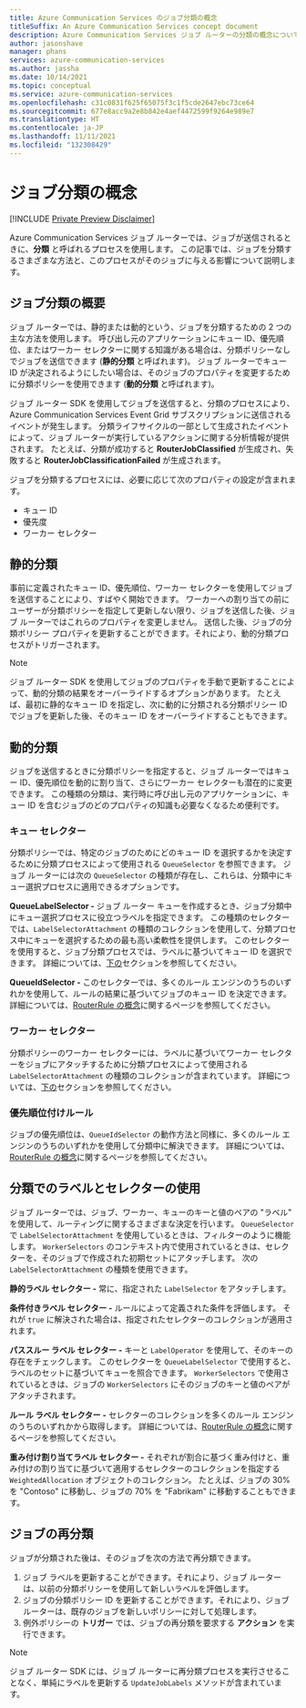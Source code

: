 ```yaml
---
title: Azure Communication Services のジョブ分類の概念
titleSuffix: An Azure Communication Services concept document
description: Azure Communication Services ジョブ ルーターの分類の概念について説明します。
author: jasonshave
manager: phans
services: azure-communication-services
ms.author: jassha
ms.date: 10/14/2021
ms.topic: conceptual
ms.service: azure-communication-services
ms.openlocfilehash: c31c0831f625f65075f3c1f5cde2647ebc73ce64
ms.sourcegitcommit: 677e8acc9a2e8b842e4aef4472599f9264e989e7
ms.translationtype: HT
ms.contentlocale: ja-JP
ms.lasthandoff: 11/11/2021
ms.locfileid: "132308429"
---
```

# <a name="job-classification-concepts"></a>ジョブ分類の概念

[!INCLUDE [Private Preview Disclaimer](../../includes/private-preview-include-section.md)]

Azure Communication Services ジョブ ルーターでは、ジョブが送信されるときに、**分類** と呼ばれるプロセスを使用します。 この記事では、ジョブを分類するさまざまな方法と、このプロセスがそのジョブに与える影響について説明します。

## <a name="job-classification-overview"></a>ジョブ分類の概要

ジョブ ルーターでは、静的または動的という、ジョブを分類するための 2 つの主な方法を使用します。 呼び出し元のアプリケーションにキュー ID、優先順位、またはワーカー セレクターに関する知識がある場合は、分類ポリシーなしでジョブを送信できます (**静的分類** と呼ばれます)。 ジョブ ルーターでキュー ID が決定されるようにしたい場合は、そのジョブのプロパティを変更するために分類ポリシーを使用できます (**動的分類** と呼ばれます)。

ジョブ ルーター SDK を使用してジョブを送信すると、分類のプロセスにより、Azure Communication Services Event Grid サブスクリプションに送信されるイベントが発生します。 分類ライフサイクルの一部として生成されたイベントによって、ジョブ ルーターが実行しているアクションに関する分析情報が提供されます。 たとえば、分類が成功すると **RouterJobClassified** が生成され、失敗すると **RouterJobClassificationFailed** が生成されます。

ジョブを分類するプロセスには、必要に応じて次のプロパティの設定が含まれます。

- キュー ID
- 優先度
- ワーカー セレクター

## <a name="static-classification"></a>静的分類

事前に定義されたキュー ID、優先順位、ワーカー セレクターを使用してジョブを送信することにより、すばやく開始できます。 ワーカーへの割り当ての前にユーザーが分類ポリシーを指定して更新しない限り、ジョブを送信した後、ジョブ ルーターではこれらのプロパティを変更しません。 送信した後、ジョブの分類ポリシー プロパティを更新することができます。それにより、動的分類プロセスがトリガーされます。

> [!NOTE]
> ジョブ ルーター SDK を使用してジョブのプロパティを手動で更新することによって、動的分類の結果をオーバーライドするオプションがあります。 たとえば、最初に静的なキュー ID を指定し、次に動的に分類される分類ポリシー ID でジョブを更新した後、そのキュー ID をオーバーライドすることもできます。

## <a name="dynamic-classification"></a>動的分類

ジョブを送信するときに分類ポリシーを指定すると、ジョブ ルーターではキュー ID、優先順位を動的に割り当て、さらにワーカー セレクターも潜在的に変更できます。 この種類の分類は、実行時に呼び出し元のアプリケーションに、キュー ID を含むジョブのどのプロパティの知識も必要なくなるため便利です。

### <a name="queue-selectors"></a>キュー セレクター

分類ポリシーでは、特定のジョブのためにどのキュー ID を選択するかを決定するために分類プロセスによって使用される `QueueSelector` を参照できます。 ジョブ ルーターには次の `QueueSelector` の種類が存在し、これらは、分類中にキュー選択プロセスに適用できるオプションです。

**QueueLabelSelector -** ジョブ ルーター キューを作成するとき、ジョブ分類中にキュー選択プロセスに役立つラベルを指定できます。 この種類のセレクターでは、`LabelSelectorAttachment` の種類のコレクションを使用して、分類プロセス中にキューを選択するための最も高い柔軟性を提供します。 このセレクターを使用すると、ジョブ分類プロセスでは、ラベルに基づいてキュー ID を選択できます。 詳細については、[下の](#using-labels-and-selectors-in-classification)セクションを参照してください。

**QueueIdSelector -** このセレクターでは、多くのルール エンジンのうちのいずれかを使用して、ルールの結果に基づいてジョブのキュー ID を決定できます。 詳細については、[RouterRule の概念](router-rule-concepts.md)に関するページを参照してください。

### <a name="worker-selectors"></a>ワーカー セレクター

分類ポリシーのワーカー セレクターには、ラベルに基づいてワーカー セレクターをジョブにアタッチするために分類プロセスによって使用される `LabelSelectorAttachment` の種類のコレクションが含まれています。 詳細については、[下の](#using-labels-and-selectors-in-classification)セクションを参照してください。

### <a name="prioritization-rule"></a>優先順位付けルール

ジョブの優先順位は、`QueueIdSelector` の動作方法と同様に、多くのルール エンジンのうちのいずれかを使用して分類中に解決できます。 詳細については、[RouterRule の概念](router-rule-concepts.md)に関するページを参照してください。

## <a name="using-labels-and-selectors-in-classification"></a>分類でのラベルとセレクターの使用

ジョブ ルーターでは、ジョブ、ワーカー、キューのキーと値のペアの "ラベル" を使用して、ルーティングに関するさまざまな決定を行います。 `QueueSelector` で `LabelSelectorAttachment` を使用しているときは、フィルターのように機能します。 `WorkerSelectors` のコンテキスト内で使用されているときは、セレクターを、そのジョブで作成された初期セットにアタッチします。 次の `LabelSelectorAttachment` の種類を使用できます。

**静的ラベル セレクター -** 常に、指定された `LabelSelector` をアタッチします。

**条件付きラベル セレクター -** ルールによって定義された条件を評価します。  それが `true` に解決された場合は、指定されたセレクターのコレクションが適用されます。

**パススルー ラベル セレクター -** キーと `LabelOperator` を使用して、そのキーの存在をチェックします。 このセレクターを `QueueLabelSelector` で使用すると、ラベルのセットに基づいてキューを照合できます。 `WorkerSelectors` で使用されているときは、ジョブの `WorkerSelectors` にそのジョブのキーと値のペアがアタッチされます。

**ルール ラベル セレクター -** セレクターのコレクションを多くのルール エンジンのうちのいずれかから取得します。 詳細については、[RouterRule の概念](router-rule-concepts.md)に関するページを参照してください。

**重み付け割り当てラベル セレクター -** それぞれが割合に基づく重み付けと、重み付けの割り当てに基づいて適用するセレクターのコレクションを指定する `WeightedAllocation` オブジェクトのコレクション。 たとえば、ジョブの 30% を "Contoso" に移動し、ジョブの 70% を "Fabrikam" に移動することもできます。

## <a name="reclassifying-a-job"></a>ジョブの再分類
ジョブが分類された後は、そのジョブを次の方法で再分類できます。

1. ジョブ ラベルを更新することができます。それにより、ジョブ ルーターは、以前の分類ポリシーを使用して新しいラベルを評価します。
2. ジョブの分類ポリシー ID を更新することができます。それにより、ジョブ ルーターは、既存のジョブを新しいポリシーに対して処理します。
3. 例外ポリシーの **トリガー** では、ジョブの再分類を要求する **アクション** を実行できます。 

> [!NOTE]
> ジョブ ルーター SDK には、ジョブ ルーターに再分類プロセスを実行させることなく、単純にラベルを更新する `UpdateJobLabels` メソッドが含まれています。
